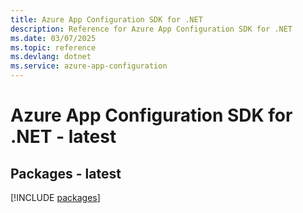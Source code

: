 ```yaml
---
title: Azure App Configuration SDK for .NET
description: Reference for Azure App Configuration SDK for .NET
ms.date: 03/07/2025
ms.topic: reference
ms.devlang: dotnet
ms.service: azure-app-configuration
---
```

# Azure App Configuration SDK for .NET - latest
## Packages - latest
[!INCLUDE [packages](app-configuration-index.md)]